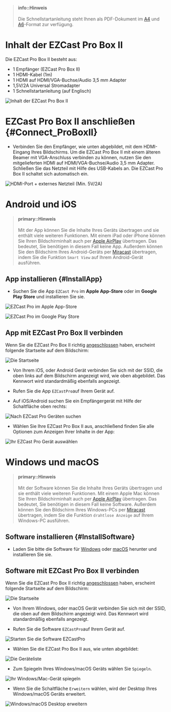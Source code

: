 > #### info::Hinweis
>
> Die Schnellstartanleitung steht Ihnen als PDF-Dokument im [A4](https://download.stueber.de/doc/de/ezcastpro/schnellstartanleitungen/A4_BoxII.pdf) und [A6](https://download.stueber.de/doc/de/ezcastpro/schnellstartanleitungen/A6_BoxII.pdf)-Format zur verfügung.


# Inhalt der EZCast Pro Box II

Die EZCast Pro Box II besteht aus:

* 1 Empfänger (EZCast Pro Box II)
* 1 HDMI-Kabel (1m)
* 1 HDMI auf HDMI/VGA-Buchse/Audio 3,5 mm Adapter
* 1,5V/2A Universal Stromadapter
* 1 Schnellstartanleitung (auf Englisch)

![Inhalt der EZCast Pro Box II](/images/B10-Inhalte.png)

# EZCast Pro Box II anschließen {#Connect_ProBoxII}

* Verbinden Sie den Empfänger, wie unten abgebildet, mit dem HDMI-Eingang Ihres Bildschirms. Um die EZCast Pro Box II mit einem älteren Beamer mit VGA-Anschluss verbinden zu können, nutzen Sie den mitgelieferten HDMI auf HDMI/VGA-Buchse/Audio 3,5 mm Adapter.
Schließen Sie das Netzteil mit Hilfe des USB-Kabels an. Die EZCast Pro Box II schaltet sich automatisch ein. 


![HDMI-Port + externes Netzteil (Min. 5V/2A)](/images/B10_anschließen.png)

# Android und iOS

> #### primary::Hinweis
>
> Mit der App können Sie die Inhalte Ihres Geräts übertragen und sie enthält viele weiteren Funktionen. Mit einem iPad oder iPhone können Sie Ihren Bildschirminhalt auch per [Apple AirPlay](airplay.md) übertragen. Das bedeutet, Sie benötigen in diesem Fall keine App. Außerdem können Sie den Bildschirm Ihres Android-Geräts per [Miracast](miracast.md) übertragen, indem Sie die Funktion `Smart View` auf Ihrem Android-Gerät ausführen.

## App installieren {#InstallApp}

* Suchen Sie die App `EZCast Pro` im **Apple App-Store**  oder im **Google Play Store** und installieren Sie sie.

![EZCast Pro im Apple App-Store](/images/EZCastProApp_AppleStore.jpg)

![EZCast Pro im Google Play Store](/images/EZCastProApp_PlayStore.jpg)


## App mit EZCast Pro Box II verbinden

Wenn Sie die EZCast Pro Box II richtig [angeschlossen](#Connect_ProBoxII) haben, erscheint folgende Startseite auf dem Bildschirm:

![Die Startseite](/images/Startseite_ProBoxII.png)

* Von Ihrem iOS, oder Android Gerät verbinden Sie sich mit der SSID, die oben links auf dem Bildschirm angezeigt wird, wie oben abgebildet. Das Kennwort wird standardmäßig ebenfalls angezeigt.

* Rufen Sie die App `EZCastPro`auf Ihrem Gerät auf.

* Auf iOS/Android suchen Sie ein Empfängergerät mit Hilfe der Schaltfläche oben rechts:

![Nach EZCast Pro Geräten suchen](/images/iOS_Device-list.png)

* Wählen Sie Ihre EZCast Pro Box II aus, anschließend finden Sie alle Optionen zum Anzeigen Ihrer Inhalte in der App:

![Ihr EZCast Pro Gerät auswählen](/images/iOS_select-device.jpg)

# Windows und macOS

> #### primary::Hinweis
>
> Mit der Software können Sie die Inhalte Ihres Geräts übertragen und sie enthält viele weiteren Funktionen. Mit einem Apple Mac können Sie Ihren Bildschirminhalt auch per [Apple AirPlay](airplay.md) übertragen. Das bedeutet, Sie benötigen in diesem Fall keine Software. Außerdem können Sie den Bildschirm Ihres Windows-PCs per [Miracast](miracast.md) übertragen, indem Sie die Funktion `drahtlose Anzeige` auf Ihrem Windows-PC ausführen.

## Software installieren {#InstallSoftware}

* Laden Sie bitte die Software für [Windows](https://www.ezcast.com/app/ezcast/pro/windows) oder [macOS](https://www.ezcast.com/app/ezcast/pro/macos) herunter und installieren Sie sie.

## Software mit EZCast Pro Box II verbinden

Wenn Sie die EZCast Pro Box II richtig [angeschlossen](#Connect_ProBoxII) haben, erscheint folgende Startseite auf dem Bildschirm:

![Die Startseite](/images/Startseite_ProBoxII.png)

* Von Ihrem Windows, oder macOS Gerät verbinden Sie sich mit der SSID, die oben auf dem Bildschirm angezeigt wird. Das Kennwort wird standardmäßig ebenfalls angezeigt.

* Rufen Sie die Software `EZCastPro`auf Ihrem Gerät auf.

![Starten Sie die Software EZCastPro](/images/EZCastPro_Start_Software.png)

* Wählen Sie die EZCast Pro Box II aus, wie unten abgebildet:

![Die Geräteliste](/images/mac-windows_device-list.jpg)

* Zum Spiegeln Ihres Windows/macOS Geräts wählen Sie `Spiegeln`.

![Ihr Windows/Mac-Gerät spiegeln](/images/mac-windows_mirror.png)

* Wenn Sie die Schaltfläche `Erweitern` wählen, wird der Desktop Ihres Windows/macOS Geräts erweitert.

![Windows/macOS Desktop erweitern](/images/mac-windows_extend.png)





